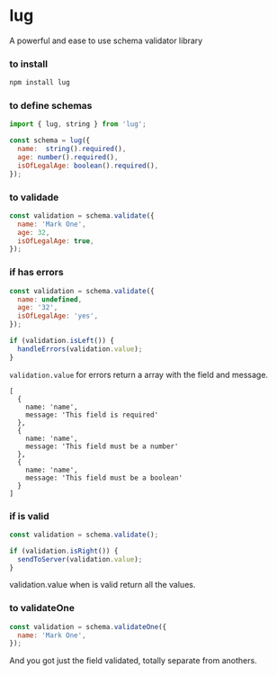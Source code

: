 # lug
A powerful and ease to use schema validator library

### to install

```bash
npm install lug
```

### to define schemas

```javascript
import { lug, string } from 'lug';

const schema = lug({
  name:  string().required(),
  age: number().required(),
  isOfLegalAge: boolean().required(),
});
```

### to validade

```javascript
const validation = schema.validate({
  name: 'Mark One',
  age: 32,
  isOfLegalAge: true,
});
```

### if has errors

```javascript
const validation = schema.validate({
  name: undefined,
  age: '32',
  isOfLegalAge: 'yes',
});

if (validation.isLeft()) {
  handleErrors(validation.value);
}
```

`validation.value` for errors return a array with the field and message.

```
[
  {
    name: 'name',
    message: 'This field is required'
  },
  {
    name: 'name',
    message: 'This field must be a number'
  },
  {
    name: 'name',
    message: 'This field must be a boolean'
  }
]
```

### if is valid

```javascript
const validation = schema.validate();

if (validation.isRight()) {
  sendToServer(validation.value);
}
```

validation.value when is valid return all the values.

### to validateOne

```javascript
const validation = schema.validateOne({
  name: 'Mark One',
});
```

And you got just the field validated, totally separate from anothers.

